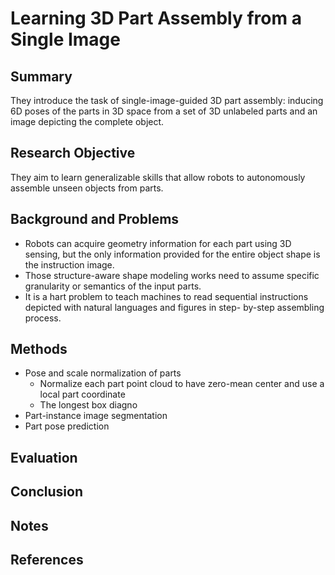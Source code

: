 # Learning 3D Part Assembly from a Single Image

## Summary
They introduce the task of single-image-guided 3D part assembly: inducing
6D poses of the parts in 3D space from a set of 3D unlabeled parts and an image depicting the complete object.
## Research Objective
They aim to learn generalizable skills that allow robots to autonomously assemble unseen objects from parts.
## Background and Problems
- Robots can acquire geometry information for each part using 3D sensing, but the only information provided for the entire object shape is the instruction image.
- Those structure-aware shape modeling works need to assume specific granularity or semantics of the input parts.
-  It is a hart problem to teach machines to read sequential instructions depicted with natural languages and figures in step- by-step assembling process.
## Methods
- Pose and scale normalization of parts
	- Normalize each part point cloud to have zero-mean center and use a local part coordinate
	- The longest box diagno
- Part-instance image segmentation
- Part pose prediction
## Evaluation

## Conclusion

## Notes

## References
<!--stackedit_data:
eyJoaXN0b3J5IjpbLTIwNjkxMzY1NzMsMzM4Mjc2MTY2LC0zNT
EwOTczMjIsLTQyNjQzNzI1NF19
-->